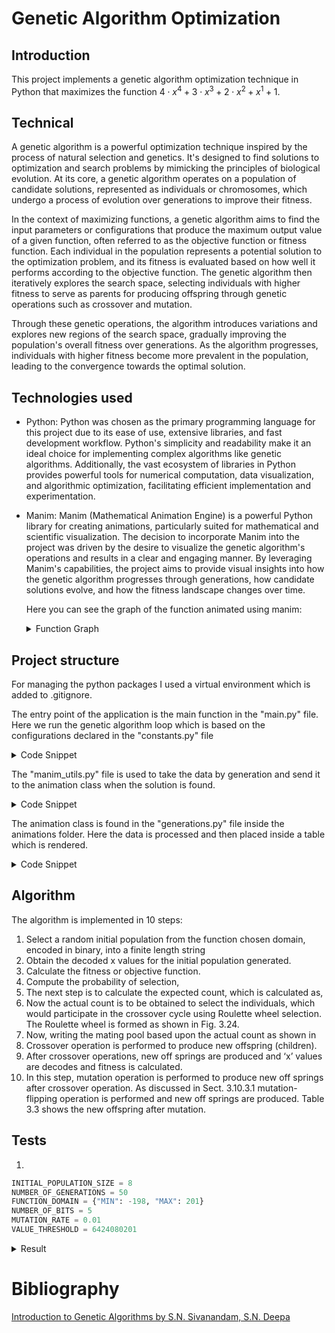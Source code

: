 # Genetic Algorithm Optimization

## Introduction

This project implements a genetic algorithm optimization technique in Python that maximizes the function $4 \cdot x^4 + 3 \cdot x^3 + 2 \cdot x^2 + x^1 + 1$. 

## Technical


A genetic algorithm is a powerful optimization technique inspired by the process of natural selection and genetics. It's designed to find solutions to optimization and search problems by mimicking the principles of biological evolution. At its core, a genetic algorithm operates on a population of candidate solutions, represented as individuals or chromosomes, which undergo a process of evolution over generations to improve their fitness.

In the context of maximizing functions, a genetic algorithm aims to find the input parameters or configurations that produce the maximum output value of a given function, often referred to as the objective function or fitness function. Each individual in the population represents a potential solution to the optimization problem, and its fitness is evaluated based on how well it performs according to the objective function. The genetic algorithm then iteratively explores the search space, selecting individuals with higher fitness to serve as parents for producing offspring through genetic operations such as crossover and mutation.

Through these genetic operations, the algorithm introduces variations and explores new regions of the search space, gradually improving the population's overall fitness over generations. As the algorithm progresses, individuals with higher fitness become more prevalent in the population, leading to the convergence towards the optimal solution.

## Technologies used

* Python: Python was chosen as the primary programming language for this project due to its ease of use, extensive libraries, and fast development workflow. Python's simplicity and readability make it an ideal choice for implementing complex algorithms like genetic algorithms. Additionally, the vast ecosystem of libraries in Python provides powerful tools for numerical computation, data visualization, and algorithmic optimization, facilitating efficient implementation and experimentation.

* Manim: Manim (Mathematical Animation Engine) is a powerful Python library for creating animations, particularly suited for mathematical and scientific visualization. The decision to incorporate Manim into the project was driven by the desire to visualize the genetic algorithm's operations and results in a clear and engaging manner. By leveraging Manim's capabilities, the project aims to provide visual insights into how the genetic algorithm progresses through generations, how candidate solutions evolve, and how the fitness landscape changes over time.

	Here you can see the graph of the function animated using manim:

	<details>
	<summary>Function Graph</summary>
		<video controls src="out/FunctionAnimation.mp4" title="Title"></video>
	</details>


## Project structure

For managing the python packages I used a virtual environment which is added to .gitignore.

The entry point of the application is the main function in the "main.py" file.
Here we run the genetic algorithm loop which is based on the configurations declared in the "constants.py" file

<details>
<summary>Code Snippet</summary>

```python
def main():
    result = run_genetic_algorithm(
        INITIAL_POPULATION_SIZE,
        NUMBER_OF_GENERATIONS,
        FUNCTION_DOMAIN["MIN"],
        FUNCTION_DOMAIN["MAX"],
        NUMBER_OF_BITS,
        MUTATION_RATE,
        VALUE_THRESHOLD,
    )
    print(result)


main()
```
</details>

The "manim_utils.py" file is used to take the data by generation and send it to the animation class when the solution is found.

<details>
<summary>Code Snippet</summary>

```python
from constants import *
from animations.generations import *

data = []


def add_generation_data(decoded_values, fitness_values, generation):
    data.append(tuple((decoded_values, fitness_values, generation)))


def generate_animation():
    play_animation(data)
```
</details>

The animation class is found in the "generations.py" file inside the animations folder. Here the data is processed and then placed inside a table which is rendered.

<details>
<summary>Code Snippet</summary>

```python
from manim import *
import numpy as np
from statistics import mean
from constants import *


class GenerationsAnimation(Scene):
    def __init__(self, data):
        super().__init__()
        self.data = data

    def construct(self):
        rows = []
        row_labels = []
        print(self.data)
        for i in range(len(self.data)):
            generation_data = self.data[i]
            generation_fitness_sum = sum(generation_data[1])
            generation_fitness_average = mean(generation_data[1])
            generation_maximum_x = generation_data[0][0]
            generation_maximum_y = generation_data[1][0]
            rows.append(
                [
                    str(generation_fitness_sum),
                    str(generation_fitness_average),
                    str(generation_maximum_y),
                ]
            )
            row_labels.append(i)

        table = Table(
            rows,
            col_labels=[Text("Sum"), Text("Average"), Text("Maximum")],
        )
        table.set_width(config.frame_width / 3)
        table.set_height(config.frame_height / 3)
        self.play(Write(table))
        self.wait(2)


def play_animation(data):
    animation = GenerationsAnimation(data)
    animation.render()
```
</details>

## Algorithm

The algorithm is implemented in 10 steps:

1. Select a random initial population from the function chosen domain, encoded in binary, into a finite length string
2. Obtain the decoded x values for the initial population generated. 
3. Calculate the fitness or objective function.
4. Compute the probability of selection,
5. The next step is to calculate the expected count, which is calculated as,
6. Now the actual count is to be obtained to select the individuals, which would
participate in the crossover cycle using Roulette wheel selection. The Roulette wheel is formed as shown in Fig. 3.24.
7. Now, writing the mating pool based upon the actual count as shown in
8. Crossover operation is performed to produce new offspring (children).
9. After crossover operations, new off springs are produced and ‘x’ values are
decodes and fitness is calculated.
10. In this step, mutation operation is performed to produce new off springs
after crossover operation. As discussed in Sect. 3.10.3.1 mutation-flipping operation is performed and new off springs are produced. Table 3.3 shows the new offspring after mutation.

## Tests

1. 

```python
INITIAL_POPULATION_SIZE = 8
NUMBER_OF_GENERATIONS = 50
FUNCTION_DOMAIN = {"MIN": -198, "MAX": 201}
NUMBER_OF_BITS = 5
MUTATION_RATE = 0.01
VALUE_THRESHOLD = 6424080201
```

<details>
 <summary>Result</summary>
	<video controls src="tests/Test1.mp4" title="Title"></video>
</details>


# Bibliography

[Introduction to Genetic Algorithms by S.N. Sivanandam, S.N. Deepa](<doc/Introduction to Genetic Algorithms, Springer.pdf>)
